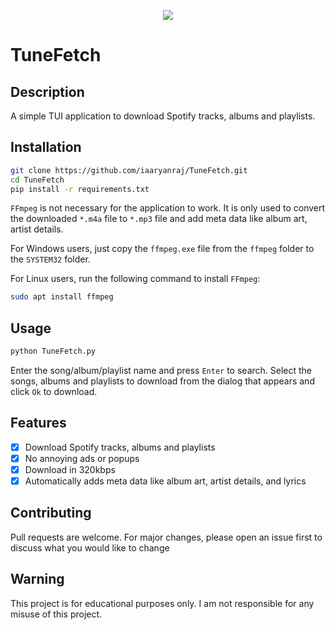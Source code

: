<p align="center">
<img src="https://i.imgur.com/FtxtRAs.jpg"/>
</p>

# TuneFetch

## Description

A simple TUI application to download Spotify tracks, albums and playlists.

## Installation

```bash
git clone https://github.com/iaaryanraj/TuneFetch.git
cd TuneFetch
pip install -r requirements.txt
```

`FFmpeg` is not necessary for the application to work. It is only used to convert the downloaded `*.m4a` file to `*.mp3` file and add meta data like album art, artist details.

For Windows users, just copy the `ffmpeg.exe` file from the `ffmpeg` folder to the `SYSTEM32` folder.

For Linux users, run the following command to install `FFmpeg`:

```bash
sudo apt install ffmpeg
```

## Usage

```bash
python TuneFetch.py
```

Enter the song/album/playlist name and press `Enter` to search. Select the songs, albums and playlists to download from the dialog that appears and click `Ok` to download.

## Features

- [x] Download Spotify tracks, albums and playlists
- [x] No annoying ads or popups
- [x] Download in 320kbps
- [x] Automatically adds meta data like album art, artist details, and lyrics

## Contributing

Pull requests are welcome. For major changes, please open an issue first to discuss what you would like to change

## Warning

This project is for educational purposes only. I am not responsible for any misuse of this project.
